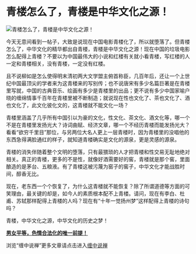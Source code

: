 青楼怎么了，青楼是中华文化之源！
====





![青楼怎么了，青楼是中华文化之源！](http://simg.sinajs.cn/blog7style/images/common/sg_trans.gif)



今天无意间看到一帖子，大致是说现在中国电影青楼化了，所以就堕落了。但青楼怎么了，中华文化的精华都出自青楼，青楼是中华文化之源！现在中国的垃圾电影怎么配得上青楼？不要以为中国最伟大的小说和红楼有关就小看青楼，写红楼的人一定和青楼相关，没有青楼，一定没有红楼。

且不说柳如是怎么使得明末清初两大文学盟主俯首称臣，几百年后，还让一个上世纪中国最顶尖的学者来为这青楼来的写别传；也不说唐宋有多少名篇巨著是在青楼里写就，中国的古典音乐、绘画有多少是青楼里的出品；更不说有多少中国家喻户晓的缠绵情事千百年在青楼里被不断制造；就说现在性也文化了、茶也文化了、酒也文化了，此文化彼化文的，这青楼就不能文化一场？

青楼里涵盖了几乎所有中国引以为豪的文化，性文化、茶文化、酒文化等，哪一个不是在青楼里发扬光大？诗词曲赋、经济文章，哪一个不经历青楼而能发扬光大？看看“欲穷千里目”那位，与另两位大名人更上一层青楼时，因为青楼里的没唱他的东西急得满脸通红的样子，就知道青楼确实是文化的源泉，更是灵感的源泉。

青楼的消失伴随着整个文明的堕落，只有最猥琐的人才把青楼和性交易无耻地绝对相关。真正的青楼，更多的不是性，就像好酒需要好的窖，青楼就是那个窖，里面酿造的是茅台、五粮液。有了青楼这被污蔑为窑子的窖子，中华文化才能战胜时间，醇香无比。

现在，老东西一个个恢复了，为什么这青楼就不能恢复？除了所谓道德等方面的可笑理由，最关键的却是，如今人的素质根本配不上青楼。请问，现在有李白、杜甫、苏轼那样配得上青楼的人吗？现在有“十年一觉扬州梦”这样配得上青楼的诗句吗？

青楼，中华文化之源，中华文化的历史之梦！

[**男女平等，色情合法化的唯一前提！**](http://blog.sina.com.cn/u/486e105c010002v6)

浏览“缠中说禅”更多文章请点击进入[缠中说禅](http://blog.sina.com.cn/m/chzhshch)



